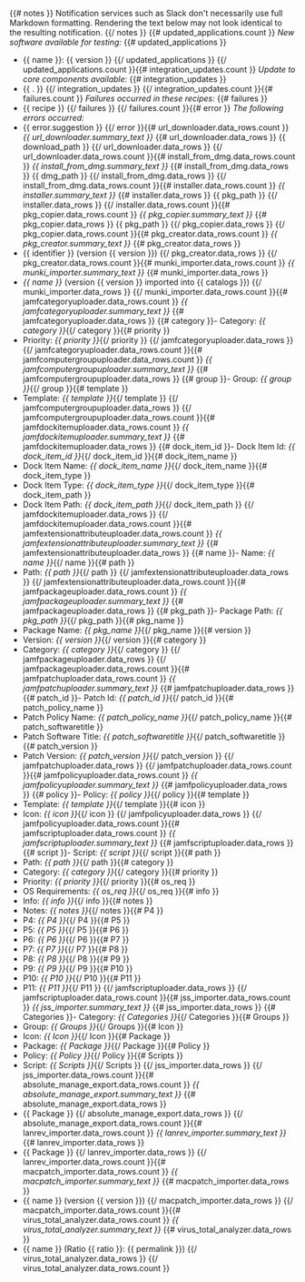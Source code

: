 {{# notes }}
Notification services such as Slack don't necessarily use full Markdown formatting. Rendering the text below may not look identical to the resulting notification.
{{/ notes }}
{{# updated_applications.count }}
*New software available for testing:*
{{# updated_applications }}
- {{ name }}: {{ version }}
{{/ updated_applications }}
{{/ updated_applications.count }}{{# integration_updates.count }}
*Update to core components available:*
{{# integration_updates }}
- {{ . }}
{{/ integration_updates }}
{{/ integration_updates.count }}{{# failures.count }}
*Failures occurred in these recipes:*
{{# failures }}
- {{ recipe }}
{{/ failures }}
{{/ failures.count }}{{# error }}
*The following errors occurred:*
- {{ error.suggestion }}
{{/ error }}{{# url_downloader.data_rows.count }}
*{{ url_downloader.summary_text }}*
{{# url_downloader.data_rows }}
{{ download_path }}
{{/ url_downloader.data_rows }}
{{/ url_downloader.data_rows.count }}{{# install_from_dmg.data_rows.count }}
*{{ install_from_dmg.summary_text }}*
{{# install_from_dmg.data_rows }}
{{ dmg_path }}
{{/ install_from_dmg.data_rows }}
{{/ install_from_dmg.data_rows.count }}{{# installer.data_rows.count }}
*{{ installer.summary_text }}*
{{# installer.data_rows }}
{{ pkg_path }}
{{/ installer.data_rows }}
{{/ installer.data_rows.count }}{{# pkg_copier.data_rows.count }}
*{{ pkg_copier.summary_text }}*
{{# pkg_copier.data_rows }}
{{ pkg_path }}
{{/ pkg_copier.data_rows }}
{{/ pkg_copier.data_rows.count }}{{# pkg_creator.data_rows.count }}
*{{ pkg_creator.summary_text }}*
{{# pkg_creator.data_rows }}
- {{ identifier }} (version {{ version }})
{{/ pkg_creator.data_rows }}
{{/ pkg_creator.data_rows.count }}{{# munki_importer.data_rows.count }}
*{{ munki_importer.summary_text }}*
{{# munki_importer.data_rows }}
- *{{ name }}* (version {{ version }} imported into {{ catalogs }})
{{/ munki_importer.data_rows }}
{{/ munki_importer.data_rows.count }}{{# jamfcategoryuploader.data_rows.count }}
*{{ jamfcategoryuploader.summary_text }}*
{{# jamfcategoryuploader.data_rows }}
{{# category }}- Category: *{{ category }}*{{/ category }}{{# priority }}
- Priority: *{{ priority }}*{{/ priority }}
{{/ jamfcategoryuploader.data_rows }}
{{/ jamfcategoryuploader.data_rows.count }}{{# jamfcomputergroupuploader.data_rows.count }}
*{{ jamfcomputergroupuploader.summary_text }}*
{{# jamfcomputergroupuploader.data_rows }}
{{# group }}- Group: *{{ group }}*{{/ group }}{{# template }}
- Template: *{{ template }}*{{/ template }}
{{/ jamfcomputergroupuploader.data_rows }}
{{/ jamfcomputergroupuploader.data_rows.count }}{{# jamfdockitemuploader.data_rows.count }}
*{{ jamfdockitemuploader.summary_text }}*
{{# jamfdockitemuploader.data_rows }}
{{# dock_item_id }}- Dock Item Id: *{{ dock_item_id }}*{{/ dock_item_id }}{{# dock_item_name }}
- Dock Item Name: *{{ dock_item_name }}*{{/ dock_item_name }}{{# dock_item_type }}
- Dock Item Type: *{{ dock_item_type }}*{{/ dock_item_type }}{{# dock_item_path }}
- Dock Item Path: *{{ dock_item_path }}*{{/ dock_item_path }}
{{/ jamfdockitemuploader.data_rows }}
{{/ jamfdockitemuploader.data_rows.count }}{{# jamfextensionattributeuploader.data_rows.count }}
*{{ jamfextensionattributeuploader.summary_text }}*
{{# jamfextensionattributeuploader.data_rows }}
{{# name }}- Name: *{{ name }}*{{/ name }}{{# path }}
- Path: *{{ path }}*{{/ path }}
{{/ jamfextensionattributeuploader.data_rows }}
{{/ jamfextensionattributeuploader.data_rows.count }}{{# jamfpackageuploader.data_rows.count }}
*{{ jamfpackageuploader.summary_text }}*
{{# jamfpackageuploader.data_rows }}
{{# pkg_path }}- Package Path: *{{ pkg_path }}*{{/ pkg_path }}{{# pkg_name }}
- Package Name: *{{ pkg_name }}*{{/ pkg_name }}{{# version }}
- Version: *{{ version }}*{{/ version }}{{# category }}
- Category: *{{ category }}*{{/ category }}
{{/ jamfpackageuploader.data_rows }}
{{/ jamfpackageuploader.data_rows.count }}{{# jamfpatchuploader.data_rows.count }}
*{{ jamfpatchuploader.summary_text }}*
{{# jamfpatchuploader.data_rows }}
{{# patch_id }}- Patch Id: *{{ patch_id }}*{{/ patch_id }}{{# patch_policy_name }}
- Patch Policy Name: *{{ patch_policy_name }}*{{/ patch_policy_name }}{{# patch_softwaretitle }}
- Patch Software Title: *{{ patch_softwaretitle }}*{{/ patch_softwaretitle }}{{# patch_version }}
- Patch Version: *{{ patch_version }}*{{/ patch_version }}
{{/ jamfpatchuploader.data_rows }}
{{/ jamfpatchuploader.data_rows.count }}{{# jamfpolicyuploader.data_rows.count }}
*{{ jamfpolicyuploader.summary_text }}*
{{# jamfpolicyuploader.data_rows }}
{{# policy }}- Policy: *{{ policy }}*{{/ policy }}{{# template }}
- Template: *{{ template }}*{{/ template }}{{# icon }}
- Icon: *{{ icon }}*{{/ icon }}
{{/ jamfpolicyuploader.data_rows }}
{{/ jamfpolicyuploader.data_rows.count }}{{# jamfscriptuploader.data_rows.count }}
*{{ jamfscriptuploader.summary_text }}*
{{# jamfscriptuploader.data_rows }}
{{# script }}- Script: *{{ script }}*{{/ script }}{{# path }}
- Path: *{{ path }}*{{/ path }}{{# category }}
- Category: *{{ category }}*{{/ category }}{{# priority }}
- Priority: *{{ priority }}*{{/ priority }}{{# os_req }}
- OS Requirements: *{{ os_req }}*{{/ os_req }}{{# info }}
- Info: *{{ info }}*{{/ info }}{{# notes }}
- Notes: *{{ notes }}*{{/ notes }}{{# P4 }}
- P4: *{{ P4 }}*{{/ P4 }}{{# P5 }}
- P5: *{{ P5 }}*{{/ P5 }}{{# P6 }}
- P6: *{{ P6 }}*{{/ P6 }}{{# P7 }}
- P7: *{{ P7 }}*{{/ P7 }}{{# P8 }}
- P8: *{{ P8 }}*{{/ P8 }}{{# P9 }}
- P9: *{{ P9 }}*{{/ P9 }}{{# P10 }}
- P10: *{{ P10 }}*{{/ P10 }}{{# P11 }}
- P11: *{{ P11 }}*{{/ P11 }}
{{/ jamfscriptuploader.data_rows }}
{{/ jamfscriptuploader.data_rows.count }}{{# jss_importer.data_rows.count }}
*{{ jss_importer.summary_text }}*
{{# jss_importer.data_rows }}
{{# Categories }}- Category: *{{ Categories }}*{{/ Categories }}{{# Groups }}
- Group: *{{ Groups }}*{{/ Groups }}{{# Icon }}
- Icon: *{{ Icon }}*{{/ Icon }}{{# Package }}
- Package: *{{ Package }}*{{/ Package }}{{# Policy }}
- Policy: *{{ Policy }}*{{/ Policy }}{{# Scripts }}
- Script: *{{ Scripts }}*{{/ Scripts }}
{{/ jss_importer.data_rows }}
{{/ jss_importer.data_rows.count }}{{# absolute_manage_export.data_rows.count }}
*{{ absolute_manage_export.summary_text }}*
{{# absolute_manage_export.data_rows }}
- {{ Package }}
{{/ absolute_manage_export.data_rows }}
{{/ absolute_manage_export.data_rows.count }}{{# lanrev_importer.data_rows.count }}
*{{ lanrev_importer.summary_text }}*
{{# lanrev_importer.data_rows }}
- {{ Package }}
{{/ lanrev_importer.data_rows }}
{{/ lanrev_importer.data_rows.count }}{{# macpatch_importer.data_rows.count }}
*{{ macpatch_importer.summary_text }}*
{{# macpatch_importer.data_rows }}
- {{ name }} (version {{ version }})
{{/ macpatch_importer.data_rows }}
{{/ macpatch_importer.data_rows.count }}{{# virus_total_analyzer.data_rows.count }}
*{{ virus_total_analyzer.summary_text }}*
{{# virus_total_analyzer.data_rows }}
- {{ name }} (Ratio {{ ratio }}: {{ permalink }})
{{/ virus_total_analyzer.data_rows }}
{{/ virus_total_analyzer.data_rows.count }}
